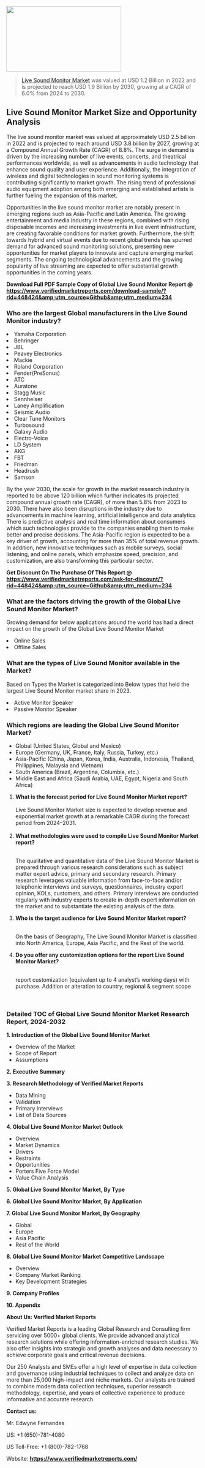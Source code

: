 <img src="https://ffe5etoiles.com/wp-content/uploads/2024/12/MST1-300x171.png" alt="" width="300" height="171" class="alignnone size-medium wp-image-20088" /><blockquote><p><p><a href="https://www.verifiedmarketreports.com/download-sample/?rid=448424&utm_source=Github&utm_medium=234" target="_blank">Live Sound Monitor Market</a> was valued at USD 1.2 Billion in 2022 and is projected to reach USD 1.9 Billion by 2030, growing at a CAGR of 6.0% from 2024 to 2030.</p></blockquote><p><h2>Live Sound Monitor Market Size and Opportunity Analysis</h2><p>The live sound monitor market was valued at approximately USD 2.5 billion in 2022 and is projected to reach around USD 3.8 billion by 2027, growing at a Compound Annual Growth Rate (CAGR) of 8.8%. The surge in demand is driven by the increasing number of live events, concerts, and theatrical performances worldwide, as well as advancements in audio technology that enhance sound quality and user experience. Additionally, the integration of wireless and digital technologies in sound monitoring systems is contributing significantly to market growth. The rising trend of professional audio equipment adoption among both emerging and established artists is further fueling the expansion of this market.</p><p>Opportunities in the live sound monitor market are notably present in emerging regions such as Asia-Pacific and Latin America. The growing entertainment and media industry in these regions, combined with rising disposable incomes and increasing investments in live event infrastructure, are creating favorable conditions for market growth. Furthermore, the shift towards hybrid and virtual events due to recent global trends has spurred demand for advanced sound monitoring solutions, presenting new opportunities for market players to innovate and capture emerging market segments. The ongoing technological advancements and the growing popularity of live streaming are expected to offer substantial growth opportunities in the coming years.</p></p><p class=""><strong>Download Full PDF Sample Copy of Global Live Sound Monitor Report @ <a href="https://www.verifiedmarketreports.com/download-sample/?rid=448424&amp;utm_source=Github&amp;utm_medium=234" target="_blank">https://www.verifiedmarketreports.com/download-sample/?rid=448424&amp;utm_source=Github&amp;utm_medium=234</a></strong></p><h3 id="" class="">Who are the largest Global manufacturers in the Live Sound Monitor industry?</h3><p><li>Yamaha Corporation</li><li> Behringer</li><li> JBL</li><li> Peavey Electronics</li><li> Mackie</li><li> Roland Corporation</li><li> Fender(PreSonus)</li><li> ATC</li><li> Auratone</li><li> Stagg Music</li><li> Sennheiser</li><li> Laney Amplification</li><li> Seismic Audio</li><li> Clear Tune Monitors</li><li> Turbosound</li><li> Galaxy Audio</li><li> Electro-Voice</li><li> LD System</li><li> AKG</li><li> FBT</li><li> Friedman</li><li> Headrush</li><li> Samson</li></p><div class=""><div class="" dir="" data-message-author-role="" data-message-id="" data-message-model-slug=""><div class=""><div class=""><div class=""><div class="" dir="" data-message-author-role="" data-message-id="" data-message-model-slug=""><div class=""><div class=""><p>By the year 2030, the scale for growth in the market research industry is reported to be above 120 billion which further indicates its projected compound annual growth rate (CAGR), of more than 5.8% from 2023 to 2030. There have also been disruptions in the industry due to advancements in machine learning, artificial intelligence and data analytics There is predictive analysis and real time information about consumers which such technologies provide to the companies enabling them to make better and precise decisions. The Asia-Pacific region is expected to be a key driver of growth, accounting for more than 35% of total revenue growth. In addition, new innovative techniques such as mobile surveys, social listening, and online panels, which emphasize speed, precision, and customization, are also transforming this particular sector.</p><p><strong>Get Discount On The Purchase Of This Report @&nbsp; <a href="https://www.verifiedmarketreports.com/ask-for-discount/?rid=448424&amp;utm_source=Github&amp;utm_medium=234" target="_blank">https://www.verifiedmarketreports.com/ask-for-discount/?rid=448424&amp;utm_source=Github&amp;utm_medium=234</a></strong></p></div></div></div></div></div></div></div></div><h3 id="" class="">What are the factors driving the growth of the Global Live Sound Monitor Market?</h3><p id="" class="">Growing demand for below applications around the world has had a direct impact on the growth of the Global Live Sound Monitor Market</p><p id="" class=""><li>Online Sales</li><li> Offline Sales</li></p><h3 id="" class="">What are the types of Live Sound Monitor available in the Market?</h3><p id="" class="">Based on Types the Market is categorized into Below types that held the largest Live Sound Monitor market share In 2023.</p><p id="" class=""><li>Active Monitor Speaker</li><li> Passive Monitor Speaker</li></p><h3 id="" class="">Which regions are leading the Global Live Sound Monitor Market?</h3><ul><li>Global (United States, Global and Mexico)</li><li>Europe (Germany, UK, France, Italy, Russia, Turkey, etc.)</li><li>Asia-Pacific (China, Japan, Korea, India, Australia, Indonesia, Thailand, Philippines, Malaysia and Vietnam)</li><li>South America (Brazil, Argentina, Columbia, etc.)</li><li>Middle East and Africa (Saudi Arabia, UAE, Egypt, Nigeria and South Africa)</li></ul><p><ol><li><strong>What is the forecast period for Live Sound Monitor Market report?<br /></strong><br /><span data-sheets-root="1" data-sheets-value="{&quot;1&quot;:2,&quot;2&quot;:&quot;XXXX size is expected to develop revenue and exponential market growth at a remarkable CAGR during the forecast period from 2024&ndash;2030.&quot;}" data-sheets-userformat="{&quot;2&quot;:12674,&quot;4&quot;:{&quot;1&quot;:2,&quot;2&quot;:16776960},&quot;10&quot;:2,&quot;11&quot;:0,&quot;15&quot;:&quot;Arial&quot;,&quot;16&quot;:12}">Live Sound Monitor Market size is expected to develop revenue and exponential market growth at a remarkable CAGR during the forecast period from 2024&ndash;2031.</span><br /><br /></li><li><strong>What methodologies were used to compile Live Sound Monitor Market report?<br /><br /></strong><p>The qualitative and quantitative data of the&nbsp;Live Sound Monitor Market is prepared through various research considerations such as subject matter expert advice, primary and secondary research. Primary research leverages valuable information from face-to-face and/or telephonic interviews and surveys, questionnaires, industry expert opinion, KOLs, customers, and others. Primary interviews are conducted regularly with industry experts to create in-depth expert information on the market and to substantiate the existing analysis of the data.&nbsp;</p></li><li><strong>Who is the target audience for Live Sound Monitor Market report?<br /><br /></strong><p>On the basis of Geography, The&nbsp;Live Sound Monitor Market is classified into North America, Europe, Asia Pacific, and the Rest of the world.</p></li><li><strong>Do you offer any customization options for the report Live Sound Monitor Market?<br /><br /></strong><p>report customization (equivalent up to 4 analyst&rsquo;s working days) with purchase. Addition or alteration to country, regional &amp; segment scope</p><p>&nbsp;</p></li></ol></p><h3 id="" class="">Detailed TOC of Global Live Sound Monitor Market Research Report, 2024-2032</h3><p id="" class=""><strong>1. Introduction of the Global Live Sound Monitor Market</strong></p><ul><li>Overview of the Market</li><li>Scope of Report</li><li>Assumptions</li></ul><p id="" class=""><strong>2. Executive Summary</strong></p><p id="" class=""><strong>3. Research Methodology of&nbsp;Verified Market Reports</strong></p><ul><li>Data Mining</li><li>Validation</li><li>Primary Interviews</li><li>List of Data Sources</li></ul><p id="" class=""><strong>4. Global Live Sound Monitor Market Outlook</strong></p><ul><li>Overview</li><li>Market Dynamics</li><li>Drivers</li><li>Restraints</li><li>Opportunities</li><li>Porters Five Force Model</li><li>Value Chain Analysis</li></ul><p id="" class=""><strong>5. Global Live Sound Monitor Market, By&nbsp;Type</strong></p><p id="" class=""><strong>6. Global Live Sound Monitor Market, By Application</strong></p><p id="" class=""><strong>7. Global Live Sound Monitor Market, By Geography</strong></p><ul><li>Global</li><li>Europe</li><li>Asia Pacific</li><li>Rest of the World</li></ul><p id="" class=""><strong>8. Global Live Sound Monitor Market Competitive Landscape</strong></p><ul><li>Overview</li><li>Company Market Ranking</li><li>Key Development Strategies</li></ul><p id="" class=""><strong>9. Company Profiles</strong></p><p id="" class=""><strong>10. Appendix</strong></p><p id="" class=""><strong>About Us: Verified Market Reports</strong></p><p id="" class="">Verified Market Reports is a leading Global Research and Consulting firm servicing over 5000+ global clients. We provide advanced analytical research solutions while offering information-enriched research studies. We also offer insights into strategic and growth analyses and data necessary to achieve corporate goals and critical revenue decisions.</p><p id="" class="">Our 250 Analysts and SMEs offer a high level of expertise in data collection and governance using industrial techniques to collect and analyze data on more than 25,000 high-impact and niche markets. Our analysts are trained to combine modern data collection techniques, superior research methodology, expertise, and years of collective experience to produce informative and accurate research.</p><p id="" class=""><strong>Contact us:</strong></p><p id="" class="">Mr. Edwyne Fernandes</p><p id="" class="">US: +1 (650)-781-4080</p><p id="" class="">US Toll-Free: +1 (800)-782-1768</p><p id="" class="">Website: <a target="" data-test-app-aware-link=""><strong>https://www.verifiedmarketreports.com/</strong></a></p>

